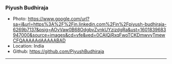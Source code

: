 ### Piyush Budhiraja
- Photo: https://www.google.com/url?sa=i&url=https%3A%2F%2Fin.linkedin.com%2Fin%2Fpiyush-budhiraja-6269b7137&psig=AOvVaw0B68OdgbvZvnkUYzizdgRa&ust=1601839683947000&source=images&cd=vfe&ved=0CAIQjRxqFwoTCKDmwvyTmewCFQAAAAAdAAAAABAD
- Location: India
- Github: https://github.com/PiyushBudhiraja
***
